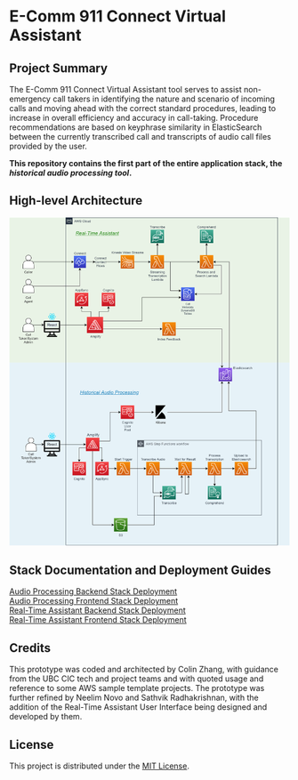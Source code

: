 # E-Comm 911 Connect Virtual Assistant

## Project Summary

The E-Comm 911 Connect Virtual Assistant tool serves to assist non-emergency call takers in identifying the nature and 
scenario of incoming calls and moving ahead with the correct standard procedures, leading to increase in overall 
efficiency and accuracy in call-taking. Procedure recommendations are based on keyphrase similarity in ElasticSearch 
between the currently transcribed call and transcripts of audio call files provided by the user.
<br/>

**This repository contains the first part of the entire application stack, the *historical audio processing tool*.**

## High-level Architecture

![alt text](docs/ecomm911-AWS-diagram.png)

## Stack Documentation and Deployment Guides

[Audio Processing Backend Stack Deployment](docs/backend-README.md) \
[Audio Processing Frontend Stack Deployment](docs/frontend-README.md) \
[Real-Time Assistant Backend Stack Deployment](https://github.com/UBC-CIC/ecomm-911-real-time-assistant/blob/main/docs/backend-README.md) \
[Real-Time Assistant Frontend Stack Deployment](https://github.com/UBC-CIC/ecomm-911-real-time-assistant/blob/main/docs/frontend-README.md)

## Credits
This prototype was coded and architected by Colin Zhang, with guidance from the UBC CIC tech and project teams 
and with quoted usage and reference to some AWS sample template projects. The prototype was further refined by 
Neelim Novo and Sathvik Radhakrishnan, with the addition of the Real-Time Assistant User Interface being designed and developed by them. 

## License
This project is distributed under the [MIT License](./LICENSE).
